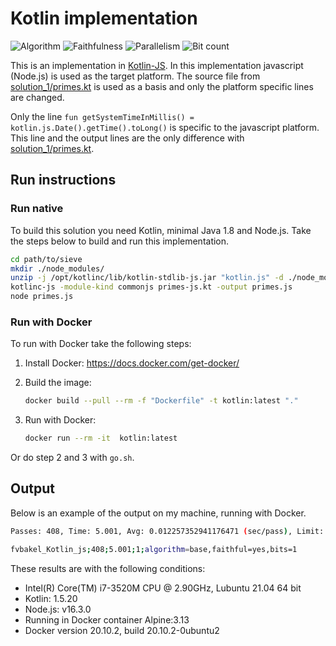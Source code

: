 # Kotlin implementation

![Algorithm](https://img.shields.io/badge/Algorithm-base-green)
![Faithfulness](https://img.shields.io/badge/Faithful-yes-green)
![Parallelism](https://img.shields.io/badge/Parallel-no-green)
![Bit count](https://img.shields.io/badge/Bits-unknown-yellowgreen)

This is an implementation in [Kotlin-JS](https://en.wikipedia.org/wiki/Kotlin_(programming_language)). In this implementation javascript (Node.js) is used as the target platform. The source file from [solution_1/primes.kt](../solution_1/primes.kt) is used as a basis and only the platform specific lines are changed. 

Only the line `fun getSystemTimeInMillis() = kotlin.js.Date().getTime().toLong()` is specific to the javascript platform. This line and the output lines are the only difference with [solution_1/primes.kt](../solution_1/primes.kt).

## Run instructions

### Run native

To build this solution you need Kotlin, minimal Java 1.8 and Node.js. Take the steps below to build and run this implementation.

```bash
cd path/to/sieve
mkdir ./node_modules/
unzip -j /opt/kotlinc/lib/kotlin-stdlib-js.jar "kotlin.js" -d ./node_module/
kotlinc-js -module-kind commonjs primes-js.kt -output primes.js
node primes.js
```

### Run with Docker

To run with Docker take the following steps:

1. Install Docker: <https://docs.docker.com/get-docker/>
2. Build the image:

    ```bash
    docker build --pull --rm -f "Dockerfile" -t kotlin:latest "."
    ```

3. Run with Docker:

    ```bash
    docker run --rm -it  kotlin:latest 
    ```

Or do step 2 and 3 with `go.sh`.

## Output

Below is an example of the output on my machine, running with Docker.

```bash
Passes: 408, Time: 5.001, Avg: 0.012257352941176471 (sec/pass), Limit: 1000000, Count: 78498, Valid: true

fvbakel_Kotlin_js;408;5.001;1;algorithm=base,faithful=yes,bits=1
```

These results are with the following conditions:

- Intel(R) Core(TM) i7-3520M CPU @ 2.90GHz, Lubuntu 21.04 64 bit
- Kotlin: 1.5.20
- Node.js: v16.3.0
- Running in Docker container Alpine:3.13
- Docker version 20.10.2, build 20.10.2-0ubuntu2
